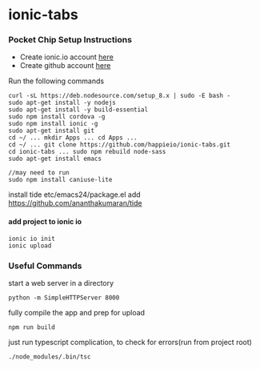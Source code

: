 # ionic-tabs

### Pocket Chip Setup Instructions

- Create ionic.io account [here](https://apps.ionic.io/signup)
- Create github account [here](https://github.com/join)

Run the following commands
    
    curl -sL https://deb.nodesource.com/setup_8.x | sudo -E bash -
    sudo apt-get install -y nodejs
    sudo apt-get install -y build-essential
    sudo npm install cordova -g
    sudo npm install ionic -g
    sudo apt-get install git
    cd ~/ ... mkdir Apps ... cd Apps ... 
    cd ~/ ... git clone https://github.com/happieio/ionic-tabs.git
    cd ionic-tabs ... sudo npm rebuild node-sass
    sudo apt-get install emacs
    
    //may need to run
    sudo npm install caniuse-lite
    
install tide
etc/emacs24/package.el add 
https://github.com/ananthakumaran/tide

#### add project to ionic io
    ionic io init
    ionic upload
    
    
    
    
### Useful Commands

start a web server in a directory
    
    python -m SimpleHTTPServer 8000

fully compile the app and prep for upload
    
    npm run build

just run typescript complication, to check for errors(run from project root)
    
    ./node_modules/.bin/tsc
    
    

    

